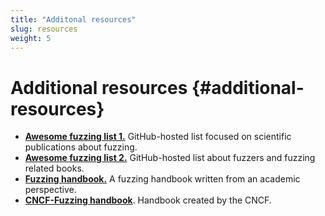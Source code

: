 ```yaml
---
title: "Additonal resources"
slug: resources
weight: 5
---
```



# Additional resources {#additional-resources}

* **[Awesome fuzzing list 1.](https://github.com/cpuu/awesome-fuzzing)** GitHub-hosted list focused on scientific publications about fuzzing.
* **[Awesome fuzzing list 2.](https://github.com/secfigo/Awesome-Fuzzing)** GitHub-hosted list about fuzzers and fuzzing related books.
* **[Fuzzing handbook.](https://www.fuzzingbook.org/)** A fuzzing handbook written from an academic perspective.
* **[CNCF-Fuzzing handbook](https://github.com/cncf/tag-security/tree/main/security-fuzzing-handbook)**. Handbook created by the CNCF.